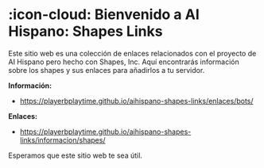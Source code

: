 # :icon-cloud: Bienvenido a AI Hispano: Shapes Links

Este sitio web es una colección de enlaces relacionados con el proyecto de AI Hispano pero hecho con Shapes, Inc. Aquí encontrarás información sobre los shapes y sus enlaces para añadirlos a tu servidor.

**Información:**

* https://playerbplaytime.github.io/aihispano-shapes-links/enlaces/bots/

**Enlaces:**

* https://playerbplaytime.github.io/aihispano-shapes-links/informacion/shapes/

Esperamos que este sitio web te sea útil.
